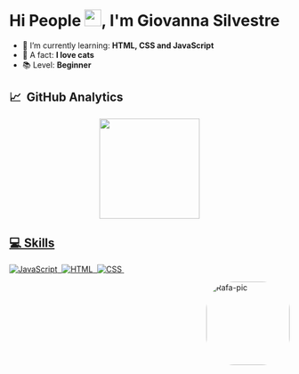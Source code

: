<h1 align="left">Hi People <img src="https://raw.githubusercontent.com/kaueMarques/kaueMarques/master/hi.gif" width="30px">, I'm Giovanna Silvestre</h1>

- 🌸 I’m currently learning: **HTML, CSS and JavaScript**
- 🐇 A fact: **I love cats**
- 📚 Level: **Beginner**

## 📈  &nbsp;GitHub Analytics

<div align="center">
  <a href="https://github.com/DevSilvestre">
  <img height="180em" src="https://github-readme-stats.vercel.app/api?username=gioanna&show_icons=true&theme=dracula&include_all_commits=true&count_private=true"/>
</div>
  
## 💻&nbsp;Skills
  
![JavaScript](https://img.shields.io/badge/-JavaScript-05122A?style=flat&logo=javascript)&nbsp;
![HTML](https://img.shields.io/badge/-HTML-05122A?style=flat&logo=HTML5)&nbsp;
![CSS](https://img.shields.io/badge/-CSS-05122A?style=flat&logo=CSS3&logoColor=1572B6)&nbsp;
  
  <img align="right" alt="Rafa-pic" height="150" style="border-radius:50px;" src="https://media.discordapp.net/attachments/895294747629977641/956252209346134066/mee.gif">
 
  

